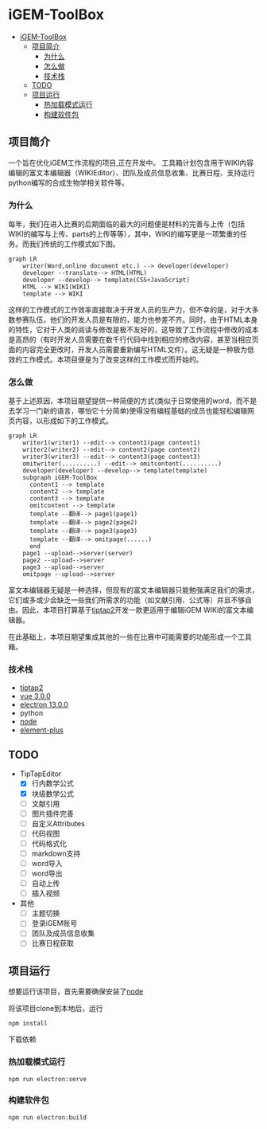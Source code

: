 # iGEM-ToolBox

- [iGEM-ToolBox](#igem-toolbox)
  - [项目简介](#项目简介)
    - [为什么](#为什么)
    - [怎么做](#怎么做)
    - [技术栈](#技术栈)
  - [TODO](#todo)
  - [项目运行](#项目运行)
    - [热加载模式运行](#热加载模式运行)
    - [构建软件包](#构建软件包)

## 项目简介

一个旨在优化iGEM工作流程的项目,正在开发中。
工具箱计划包含用于WIKI内容编辑的富文本编辑器（WIKIEditor）、团队及成员信息收集、比赛日程、支持运行python编写的合成生物学相关软件等。

### 为什么

每年，我们在进入比赛的后期面临的最大的问题便是材料的完善与上传（包括WIKI的编写与上传、parts的上传等等），其中，WIKI的编写更是一项繁重的任务。而我们传统的工作模式如下图。

```mermaid
graph LR
    writer(Word,online document etc.) --> developer(developer)
    developer --translate--> HTML(HTML) 
    developer --develop--> template(CSS+JavaScript)
    HTML --> WIKI(WIKI)
    template --> WIKI
```

这样的工作模式的工作效率直接取决于开发人员的生产力，但不幸的是，对于大多数参赛队伍，他们的开发人员是有限的，能力也参差不齐。同时，由于HTML本身的特性，它对于人类的阅读与修改是极不友好的，这导致了工作流程中修改的成本是高昂的（有时开发人员需要在数千行代码中找到相应的修改内容，甚至当相应页面的内容完全更改时，开发人员需要重新编写HTML文件）。这无疑是一种极为低效的工作模式。本项目便是为了改变这样的工作模式而开始的。

### 怎么做

基于上述原因，本项目期望提供一种简便的方式(类似于日常使用的word，而不是去学习一门新的语言，哪怕它十分简单)使得没有编程基础的成员也能轻松编辑网页内容，以形成如下的工作模式。

```mermaid
graph LR
    writer1(writer1) --edit--> content1(page content1)
    writer2(writer2) --edit--> content2(page content2)
    writer3(writer3) --edit--> content3(page content3)
    omitwriter(..........) --edit--> omitcontent(..........)
    developer(developer) --develop--> template(template)
    subgraph iGEM-ToolBox
      content1 --> template
      content2 --> template
      content3 --> template
      omitcontent --> template
      template --翻译--> page1(page1)
      template --翻译--> page2(page2)
      template --翻译--> page3(page3)
      template --翻译--> omitpage(......)
      end
    page1 --upload-->server(server)
    page2 --upload-->server
    page3 --upload-->server
    omitpage --upload-->server
```

富文本编辑器无疑是一种选择，但现有的富文本编辑器只能勉强满足我们的需求，它们或多或少会缺乏一些我们所需求的功能（如文献引用、公式等）并且不够自由。因此，本项目打算基于[tiptap2](https://tiptap.dev/)开发一款更适用于编辑iGEM WIKI的富文本编辑器。

在此基础上，本项目期望集成其他的一些在比赛中可能需要的功能形成一个工具箱。

### 技术栈

- [tiptap2](https://tiptap.dev/)
- [vue 3.0.0](https://vue3js.cn/)
- [electron 13.0.0](https://www.electronjs.org/)
- python
- [node](https://nodejs.org/en/)
- [element-plus](https://element-plus.org/zh-CN/)

## TODO

- TipTapEditor
  - [x] 行内数学公式
  - [x] 块级数学公式
  - [ ] 文献引用
  - [ ] 图片插件完善
  - [ ] 自定义Attributes
  - [ ] 代码视图
  - [ ] 代码格式化
  - [ ] markdown支持
  - [ ] word导入
  - [ ] word导出
  - [ ] 自动上传
  - [ ] 插入视频
- 其他
  - [ ] 主题切换
  - [ ] 登录iGEM账号
  - [ ] 团队及成员信息收集
  - [ ] 比赛日程获取

## 项目运行

想要运行该项目，首先需要确保安装了[node](https://nodejs.org/en/)

将该项目clone到本地后，运行

```node
npm install
```

下载依赖

### 热加载模式运行

```node
npm run electron:serve
```

### 构建软件包

```node
npm run electron:build
```
